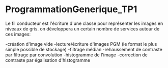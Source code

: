 # ProgrammationGenerique_TP1

Le fil conducteur est l'écriture d'une classe pour représenter les images en niveaux de gris. on développera un certain nombre de services autour de ces images:

-création d'image vide
-lecture/écriture d'images PGM (le format le plus simple possible de stockage)
-filtrage médian
-rehaussement de contraste par filtrage par convolution
-histogramme de l'image
-correction de contraste par égalisation d'histogramme
